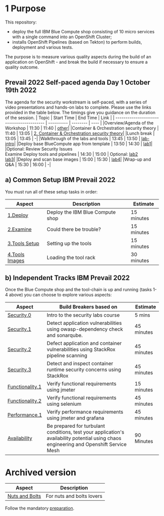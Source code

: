 # 1 Purpose

This repository:
- deploy the full IBM Blue Compute shop consisting of 10 micro services with a single command into an OpenShift Cluster;
- installs OpenShift Pipelines (based on Tekton) to perform builds, deployment and various tests.

The purpose is to measure various quality aspects during the build of an application on OpenShift - and break the build if necessary to ensure a quality outcome.

## Prevail 2022 Self-paced agenda Day 1 October 19th 2022
The agenda for the security workstream is self-paced, with a series of video presentations and hands-on labs to complete. Please use the links provided in the table below. The timings give you guidance on the duration of the session.
| Topic                                      | Start Time | End Time | Link |
| ------------------------------------------ | ---------- | -------- | ---- |
|Overview/Agenda of the Workshop             | 11:30 | 11:40 | [other](https://ibm.box.com/s/89awajtforadft51npykehar1l8focxs)|
|Container & Orchestration security theory   | 11:40 | 13:05 | [2. Container & Orchestration security theory](https://ibm.box.com/s/89awajtforadft51npykehar1l8focxs)|
|Lunch break                                 | 13:05 | 13:45 | -|
|Walkthrough of the labs and tools           | 13:45 | 13:50 | [lab-intro](https://ibm.box.com/s/89awajtforadft51npykehar1l8focxs)|
|Deploy base BlueCompute app from template   | 13:50 | 14:30 | [lab1](https://ibm.box.com/s/89awajtforadft51npykehar1l8focxs)|
|Optional: Review Security Issues <br /> Examine Deploy tools and pipelines                  | 14:30 | 15:00 | Optional: [lab2](https://ibm.box.com/s/89awajtforadft51npykehar1l8focxs) <br /> [lab3](https://ibm.box.com/s/89awajtforadft51npykehar1l8focxs)|
|Deploy and scan base images                 | 15:00 | 15:30 | [lab4](https://ibm.box.com/s/89awajtforadft51npykehar1l8focxs)|
|Wrap-up and Q&A                             | 15:30 | 16:00 | -|

## a) Common Setup IBM Prevail 2022
You must run all of these setup tasks in order:

| Aspect | Description | Estimate |
| --- | --- | --- |
| [1.Deploy](aspects/functionality/DEPLOY-FULL-BC.MD) | Deploy the IBM Blue Compute shop | 15 minutes |
| [2.Examine](aspects/security/TROUBLE.MD) | Could there be trouble? | 15 minutes |
| [3.Tools Setup](aspects/nuts-and-bolts/MINI-SETUP.MD) | Setting up the tools | 15 minutes |
| [4.Tools Images](aspects/nuts-and-bolts/SCAN.MD) | Loading the tool rack | 30 minutes |

## b) Independent Tracks IBM Prevail 2022

Once the Blue Compute shop and the tool-chain is up and running (tasks 1-4 above) you can choose to explore various aspects:

| Aspect | Build Breakers based on | Estimate |
| --- | --- | --- |
| [Security.0](aspects/security/README.MD) | Intro to the security labs course | 5 mins |
| [Security.1](aspects/security/README-V2.MD) | Detect application vulnerabilities using owasp-dependency check and sonarqube.| 45 minutes |
| [Security.2](aspects/security/RUNTIME.MD) | Defect application and container vulnerabilities using StackRox pipeline scanning | 45 minutes |
| [Security.3](aspects/security/README-V3.MD) | Detect and inspect container runtime security concerns using StackRox | 45 minutes |
| [Functionality.1](aspects/functionality/README.MD) | Verify functional requirements using jmeter| 15 minutes |
| [Functionality.2](aspects/functionality/SELENIUM.MD) | Verify functional requirements using selenium| 45 minutes |
| [Performance.1](aspects/performance/README-V2.MD) | Verify performance requirements using jmeter and grafana| 45 minutes |
| [Availability](aspects/availability/README.MD) | Be prepared for turbulant conditions, test your application's availability potential using chaos engineering and Openshift Service Mesh | 90 Minutes

# Archived version

| Aspect | Description |
| --- | --- |
| [Nuts and Bolts](aspects/nuts-and-bolts/README.MD) | For nuts and bolts lovers |

Follow the mandatory [preparation](aspects/general/README.MD).
